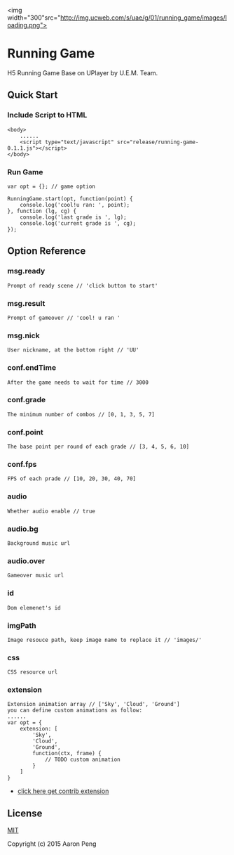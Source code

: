 <img width="300"src="http://img.ucweb.com/s/uae/g/01/running_game/images/loading.png">
# Running Game

H5 Running Game Base on UPlayer by U.E.M. Team.

## Quick Start

### Include Script to HTML

	<body>
		......
		<script type="text/javascript" src="release/running-game-0.1.1.js"></script>
	</body>
	
### Run Game

	var opt = {}; // game option

	RunningGame.start(opt, function(point) {
        console.log('cool!u ran: ', point);
    }, function (lg, cg) {
    	console.log('last grade is ', lg);
		console.log('current grade is ', cg);
    });
    
## Option Reference

### msg.ready

	Prompt of ready scene // 'click button to start'
	
### msg.result

	Prompt of gameover // 'cool! u ran '
	
### msg.nick

	User nickname, at the bottom right // 'UU'
	
### conf.endTime

	After the game needs to wait for time // 3000

### conf.grade

	The minimum number of combos // [0, 1, 3, 5, 7]

### conf.point

	The base point per round of each grade // [3, 4, 5, 6, 10]

### conf.fps

	FPS of each prade // [10, 20, 30, 40, 70]

### audio

	Whether audio enable // true

### audio.bg

	Background music url

### audio.over

	Gameover music url

### id

	Dom elemenet's id

### imgPath

	Image resouce path, keep image name to replace it // 'images/'

### css

	CSS resource url
	
### extension
	Extension animation array // ['Sky', 'Cloud', 'Ground']
	you can define custom animations as follow:
	......
	var opt = {
		extension: [
			'Sky',
			'Cloud',
			'Ground',
			function(ctx, frame) {
				// TODO custom animation
            }
        ]
	}

- [click here get contrib extension](https://github.com/aaron61591/running-game/tree/master/src/animate/extension)

## License

[MIT](http://opensource.org/licenses/MIT)

Copyright (c) 2015 Aaron Peng